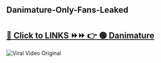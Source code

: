 
 ## Danimature-Only-Fans-Leaked

# <h2><a href="https://clipsfans.com/Danimature&ref=git">🔗 Click to LINKS ⏩⏩ 👉 🟢 Danimature </a></h2>

<a href="https://clipsfans.com/Danimature&ref=git" rel="nofollow" data-target="animated-image.originalLink"><img src="https://i.ibb.co.com/xMMVF88/686577567.gif" alt="Viral Video Original" style="max-width: 100%; display: inline-block;" data-target="animated-image.originalImage"></a>
